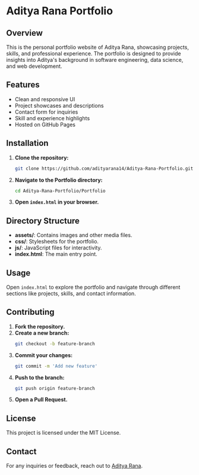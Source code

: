 # Aditya Rana Portfolio

## Overview
This is the personal portfolio website of Aditya Rana, showcasing projects, skills, and professional experience. The portfolio is designed to provide insights into Aditya's background in software engineering, data science, and web development.

## Features

- Clean and responsive UI
- Project showcases and descriptions
- Contact form for inquiries
- Skill and experience highlights
- Hosted on GitHub Pages

## Installation

1. **Clone the repository:**
   ```bash
   git clone https://github.com/adityarana14/Aditya-Rana-Portfolio.git
   ```
2. **Navigate to the Portfolio directory:**
   ```bash
   cd Aditya-Rana-Portfolio/Portfolio
   ```
3. **Open `index.html` in your browser.**

## Directory Structure

- **assets/**: Contains images and other media files.
- **css/**: Stylesheets for the portfolio.
- **js/**: JavaScript files for interactivity.
- **index.html**: The main entry point.

## Usage

Open `index.html` to explore the portfolio and navigate through different sections like projects, skills, and contact information.

## Contributing

1. **Fork the repository.**
2. **Create a new branch:**
   ```bash
   git checkout -b feature-branch
   ```
3. **Commit your changes:**
   ```bash
   git commit -m 'Add new feature'
   ```
4. **Push to the branch:**
   ```bash
   git push origin feature-branch
   ```
5. **Open a Pull Request.**

## License

This project is licensed under the MIT License.

## Contact

For any inquiries or feedback, reach out to [Aditya Rana](mailto:adityarana.us14@gmail.com).

